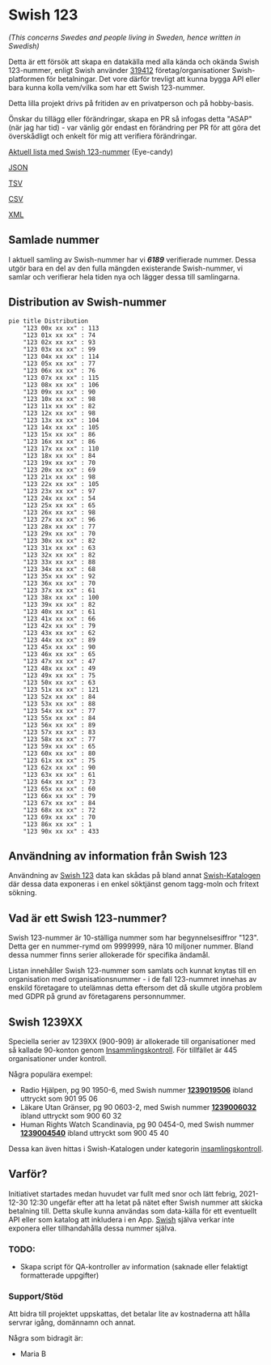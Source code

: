 # Swish 123

*(This concerns Swedes and people living in Sweden, hence written in Swedish)*

Detta är ett försök att skapa en datakälla med alla kända och okända Swish 123-nummer, enligt Swish använder [319412](https://www.swish.nu/about-swish#Swish_in_numbers) företag/organisationer Swish-platformen för betalningar. Det vore därför trevligt att kunna bygga API eller bara kunna kolla vem/vilka som har ett Swish 123-nummer.

Detta lilla projekt drivs på fritiden av en privatperson och på hobby-basis.

Önskar du tillägg eller förändringar, skapa en PR så infogas detta "ASAP" (när jag har tid) - var vänlig gör endast en förändring per PR för att göra det överskådligt och enkelt för mig att verifiera förändringar.



[Aktuell lista med Swish 123-nummer](https://github.com/cisene/swish-123/blob/master/swish-123.md) (Eye-candy)

[JSON](https://github.com/cisene/swish-123/blob/master/json/swish-123-datasource.json)

[TSV](https://github.com/cisene/swish-123/blob/master/text/swish-123-datasource.tsv)

[CSV](https://github.com/cisene/swish-123/blob/master/text/swish-123-datasource.csv)

[XML](https://github.com/cisene/swish-123/blob/master/xml-data/swish-123-datasource.xml)



## Samlade nummer

I aktuell samling av Swish-nummer har vi ***6189*** verifierade nummer. Dessa utgör bara en del av den fulla mängden existerande Swish-nummer, vi samlar och verifierar hela tiden nya och lägger dessa till samlingarna.

## Distribution av Swish-nummer

```mermaid
pie title Distribution
    "123 00x xx xx" : 113
    "123 01x xx xx" : 74
    "123 02x xx xx" : 93
    "123 03x xx xx" : 99
    "123 04x xx xx" : 114
    "123 05x xx xx" : 77
    "123 06x xx xx" : 76
    "123 07x xx xx" : 115
    "123 08x xx xx" : 106
    "123 09x xx xx" : 90
    "123 10x xx xx" : 98
    "123 11x xx xx" : 82
    "123 12x xx xx" : 98
    "123 13x xx xx" : 104
    "123 14x xx xx" : 105
    "123 15x xx xx" : 86
    "123 16x xx xx" : 86
    "123 17x xx xx" : 110
    "123 18x xx xx" : 84
    "123 19x xx xx" : 70
    "123 20x xx xx" : 69
    "123 21x xx xx" : 98
    "123 22x xx xx" : 105
    "123 23x xx xx" : 97
    "123 24x xx xx" : 54
    "123 25x xx xx" : 65
    "123 26x xx xx" : 98
    "123 27x xx xx" : 96
    "123 28x xx xx" : 77
    "123 29x xx xx" : 70
    "123 30x xx xx" : 82
    "123 31x xx xx" : 63
    "123 32x xx xx" : 82
    "123 33x xx xx" : 88
    "123 34x xx xx" : 68
    "123 35x xx xx" : 92
    "123 36x xx xx" : 70
    "123 37x xx xx" : 61
    "123 38x xx xx" : 100
    "123 39x xx xx" : 82
    "123 40x xx xx" : 61
    "123 41x xx xx" : 66
    "123 42x xx xx" : 79
    "123 43x xx xx" : 62
    "123 44x xx xx" : 89
    "123 45x xx xx" : 90
    "123 46x xx xx" : 65
    "123 47x xx xx" : 47
    "123 48x xx xx" : 49
    "123 49x xx xx" : 75
    "123 50x xx xx" : 63
    "123 51x xx xx" : 121
    "123 52x xx xx" : 84
    "123 53x xx xx" : 88
    "123 54x xx xx" : 77
    "123 55x xx xx" : 84
    "123 56x xx xx" : 89
    "123 57x xx xx" : 83
    "123 58x xx xx" : 77
    "123 59x xx xx" : 65
    "123 60x xx xx" : 80
    "123 61x xx xx" : 75
    "123 62x xx xx" : 90
    "123 63x xx xx" : 61
    "123 64x xx xx" : 73
    "123 65x xx xx" : 60
    "123 66x xx xx" : 79
    "123 67x xx xx" : 84
    "123 68x xx xx" : 72
    "123 69x xx xx" : 70
    "123 86x xx xx" : 1
    "123 90x xx xx" : 433
```

## Användning av information från Swish 123

Användning av [Swish 123](https://github.com/cisene/swish-123) data kan skådas på bland annat [Swish-Katalogen](https://b19.se/swish-katalogen/) där dessa data exponeras i en enkel söktjänst genom tagg-moln och fritext sökning.



## Vad är ett Swish 123-nummer?

Swish 123-nummer är 10-ställiga nummer som har begynnelsesiffror "123". Detta ger en nummer-rymd om 9999999, nära 10 miljoner nummer. Bland dessa nummer finns serier allokerade för specifika ändamål. 

Listan innehåller Swish 123-nummer som samlats och kunnat knytas till en organisation med organisationsnummer - i de fall 123-nummret innehas av enskild företagare to utelämnas detta eftersom det då skulle utgöra problem med GDPR på grund av företagarens personnummer.



## Swish 1239XX

Speciella serier av 1239XX (900-909) är allokerade till organisationer med så kallade 90-konton genom [Insammlingskontroll](https://www.insamlingskontroll.se/90-konto-organisationer/). För tillfället är 445 organisationer under kontroll.

Några populära exempel:

* Radio Hjälpen, pg 90 1950-6, med Swish nummer **[1239019506](https://b19.se/swish-katalogen/1239019506)** ibland uttryckt som 901 95 06
* Läkare Utan Gränser, pg 90 0603-2, med Swish nummer **[1239006032](https://b19.se/swish-katalogen/1239006032)** ibland uttryckt som 900 60 32
* Human Rights Watch Scandinavia, pg 90 0454-0, med Swish nummer **[1239004540](https://b19.se/swish-katalogen/1239004540)** ibland uttryckt som 900 45 40

Dessa kan även hittas i Swish-Katalogen under kategorin [insamlingskontroll](https://b19.se/swish-katalogen/k/insamlingskontroll).



## Varför?

Initiativet startades medan huvudet var fullt med snor och lätt febrig, 2021-12-30 12:30 ungefär efter att ha letat på nätet efter Swish nummer att skicka betalning till. Detta skulle kunna användas som data-källa för ett eventuellt API eller som katalog att inkludera i en App. [Swish](https://swish.nu/) själva verkar inte exponera eller tillhandahålla dessa nummer själva. 



### TODO:

* Skapa script för QA-kontroller av information (saknade eller felaktigt formatterade uppgifter)


### Support/Stöd

Att bidra till projektet uppskattas, det betalar lite av kostnaderna att hålla servrar igång, domännamn och annat.

Några som bidragit är:
* Maria B
